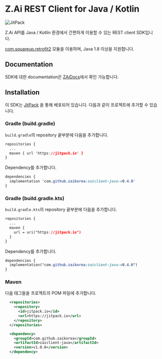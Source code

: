 # Z.Ai REST Client for Java / Kotlin

![JitPack](https://jitpack.io/v/zaikorea/zaiclient-java.svg)  

Z.Ai API를 Java / Kotlin 환경에서 간편하게 이용할 수 있는 REST client SDK입니다.

[com.squareup.retrofit2](https://github.com/square/retrofit) 모듈을 이용하며, Java 1.8 이상을 지원합니다.



## Documentation

SDK에 대한 documentation은 [ZAiDocs](https://docs.zaikorea.org/)에서 확인 가능합니다.



## Installation

이 SDK는 [JitPack](https://jitpack.io/#zaikorea/zaiclient-java) 을 통해 배포되어 있습니다. 다음과 같이 프로젝트에 추가할 수 있습니다.



### Gradle (build.gradle)

`build.gradle`의 repository 끝부분에 다음을 추가합니다.

```css
repositories {
  ...
  maven { url 'https://jitpack.io' }
}
```

Dependency를 추가합니다.

```css
dependencies {
  implementation 'com.github.zaikorea:zaiclient-java:v0.4.0'
}
```



### Gradle (build.gradle.kts)

`build.gradle.kts`의 repository 끝부분에 다음을 추가합니다.

```css
repositories {
  ...
  maven {
    url = uri("https://jitpack.io")
  }
}
```

Dependency를 추가합니다.

```css
dependencies {
  implementation("com.github.zaikorea:zaiclient-java:v0.4.0")
}
```



### Maven

다음 태그들을 프로젝트의 POM 파일에 추가합니다.

```xml
  <repositories>
    <repository>
      <id>jitpack.io</id>
      <url>https://jitpack.io</url>
    </repository>
  </repositories>
```

```xml
  <dependency>
    <groupId>com.github.zaikorea</groupId>
    <artifactId>zaiclient-java</artifactId>
    <version>v1.0.0</version>
  </dependency>
```
